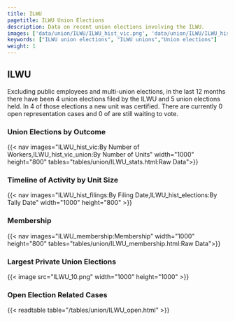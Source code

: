```yaml
---
title: ILWU
pagetitle: ILWU Union Elections
description: Data on recent union elections involving the ILWU.
images: ['data/union/ILWU/ILWU_hist_vic.png', 'data/union/ILWU/ILWU_hist_size.png', 'data/union/ILWU/ILWU_10.png']
keywords: ["ILWU union elections", "ILWU unions","Union elections"]
weight: 1
---
```

##  ILWU

Excluding public employees and multi-union elections, in the last 12 months there have been 4 union elections filed by the ILWU and 5 union elections held. In 4 of those elections a new unit was certified. There are currently 0 open representation cases and 0 of are still waiting to vote.

### Union Elections by Outcome
{{< nav images="ILWU_hist_vic:By Number of Workers,ILWU_hist_vic_union:By Number of Units" width="1000" height="800" tables="tables/union/ILWU_stats.html:Raw Data">}}

### Timeline of Activity by Unit Size
{{< nav images="ILWU_hist_filings:By Filing Date,ILWU_hist_elections:By Tally Date" width="1000" height="800" >}}

### Membership
{{< nav images="ILWU_membership:Membership" width="1000" height="800" tables="tables/union/ILWU_membership.html:Raw Data">}}

### Largest Private Union Elections
{{< image src="ILWU_10.png" width="1000" height="1000"  >}}

### Open Election Related Cases
{{< readtable table="/tables/union/ILWU_open.html" >}}

